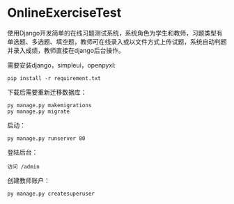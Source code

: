 # OnlineExerciseTest
使用Django开发简单的在线习题测试系统，系统角色为学生和教师，习题类型有单选题、多选题、填空题，教师可在线录入或以文件方式上传试题，系统自动判题并录入成绩，教师直接在django后台操作。

需要安装django，simpleui，openpyxl:

	pip install -r requirement.txt

下载后需要重新迁移数据库：

	py manage.py makemigrations
	py manage.py migrate

启动：

	py manage.py runserver 80

登陆后台：

	访问 /admin

创建教师账户：

	py manage.py createsuperuser
